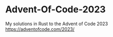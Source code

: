 # Advent-Of-Code-2023
My solutions in Rust to the Advent of Code 2023 
https://adventofcode.com/2023/